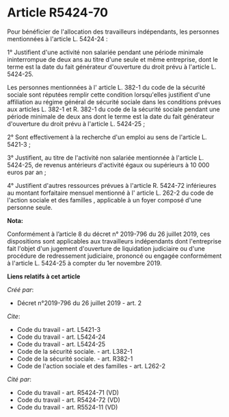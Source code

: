 # Article R5424-70

Pour bénéficier de l'allocation des travailleurs indépendants, les personnes mentionnées à l'article L. 5424-24 : 

1° Justifient d'une activité non salariée pendant une période minimale ininterrompue de deux ans au titre d'une seule et même
entreprise, dont le terme est la date du fait générateur d'ouverture du droit prévu à l'article L. 5424-25. 

Les personnes mentionnées à l' article L. 382-1 du code de la sécurité sociale  sont réputées remplir cette condition
lorsqu'elles justifient d'une affiliation au régime général de sécurité sociale dans les conditions prévues aux articles  L.
382-1  et  R. 382-1  du code de la sécurité sociale pendant une période minimale de deux ans dont le terme est la date du
fait générateur d'ouverture du droit prévu à l'article L. 5424-25 ; 

2° Sont effectivement à la recherche d'un emploi au sens de l'article L. 5421-3 ; 

3° Justifient, au titre de l'activité non salariée mentionnée à l'article L. 5424-25, de revenus antérieurs d'activité égaux
ou supérieurs à 10 000 euros par an ; 

4° Justifient d'autres ressources prévues à l'article R. 5424-72 inférieures au montant forfaitaire mensuel mentionné à l'
article L. 262-2 du code de l'action sociale et des familles , applicable à un foyer composé d'une personne seule.

**Nota:**

Conformément à l’article 8 du décret n° 2019-796 du 26 juillet 2019, ces dispositions sont applicables aux travailleurs
indépendants dont l'entreprise fait l'objet d'un jugement d'ouverture de liquidation judiciaire ou d'une procédure de
redressement judiciaire, prononcé ou engagée conformément à l'article L. 5424-25 à compter du 1er novembre 2019.

**Liens relatifs à cet article**

_Créé par_:

  - Décret n°2019-796 du 26 juillet 2019 - art. 2

_Cite_:

  - Code du travail - art. L5421-3
  - Code du travail - art. L5424-24
  - Code du travail - art. L5424-25
  - Code de la sécurité sociale. - art. L382-1
  - Code de la sécurité sociale. - art. R382-1
  - Code de l'action sociale et des familles - art. L262-2

_Cité par_:

  - Code du travail - art. R5424-71 (VD)
  - Code du travail - art. R5424-72 (VD)
  - Code du travail - art. R5524-11 (VD)
